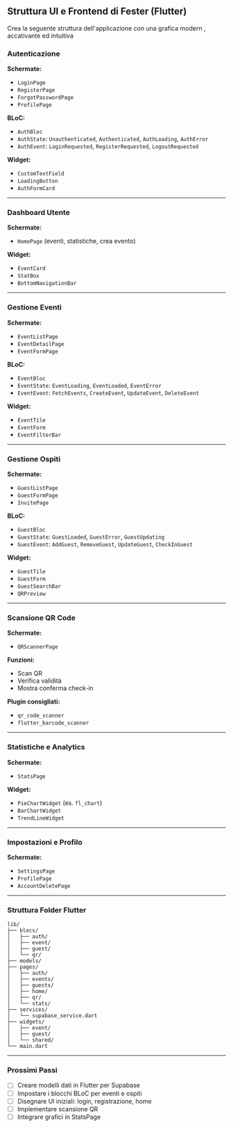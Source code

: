 ## Struttura UI e Frontend di Fester (Flutter)

Crea la seguente struttura dell'applicazione con una grafica modern , accativante ed intuitiva

### Autenticazione

**Schermate:**
- `LoginPage`
- `RegisterPage`
- `ForgotPasswordPage`
- `ProfilePage`

**BLoC:**
- `AuthBloc`
- `AuthState`: `Unauthenticated`, `Authenticated`, `AuthLoading`, `AuthError`
- `AuthEvent`: `LoginRequested`, `RegisterRequested`, `LogoutRequested`

**Widget:**
- `CustomTextField`
- `LoadingButton`
- `AuthFormCard`

---

### Dashboard Utente

**Schermate:**
- `HomePage` (eventi, statistiche, crea evento)

**Widget:**
- `EventCard`
- `StatBox`
- `BottomNavigationBar`

---

### Gestione Eventi

**Schermate:**
- `EventListPage`
- `EventDetailPage`
- `EventFormPage`

**BLoC:**
- `EventBloc`
- `EventState`: `EventLoading`, `EventLoaded`, `EventError`
- `EventEvent`: `FetchEvents`, `CreateEvent`, `UpdateEvent`, `DeleteEvent`

**Widget:**
- `EventTile`
- `EventForm`
- `EventFilterBar`

---

### Gestione Ospiti

**Schermate:**
- `GuestListPage`
- `GuestFormPage`
- `InvitePage`

**BLoC:**
- `GuestBloc`
- `GuestState`: `GuestLoaded`, `GuestError`, `GuestUpdating`
- `GuestEvent`: `AddGuest`, `RemoveGuest`, `UpdateGuest`, `CheckInGuest`

**Widget:**
- `GuestTile`
- `GuestForm`
- `GuestSearchBar`
- `QRPreview`

---

### Scansione QR Code

**Schermate:**
- `QRScannerPage`

**Funzioni:**
- Scan QR
- Verifica validità
- Mostra conferma check-in

**Plugin consigliati:**
- `qr_code_scanner`
- `flutter_barcode_scanner`

---

### Statistiche e Analytics

**Schermate:**
- `StatsPage`

**Widget:**
- `PieChartWidget` (es. `fl_chart`)
- `BarChartWidget`
- `TrendLineWidget`

---

### Impostazioni e Profilo

**Schermate:**
- `SettingsPage`
- `ProfilePage`
- `AccountDeletePage`

---

### Struttura Folder Flutter

```
lib/
├── blocs/
│   ├── auth/
│   ├── event/
│   ├── guest/
│   └── qr/
├── models/
├── pages/
│   ├── auth/
│   ├── events/
│   ├── guests/
│   ├── home/
│   ├── qr/
│   └── stats/
├── services/
│   └── supabase_service.dart
├── widgets/
│   ├── event/
│   ├── guest/
│   └── shared/
└── main.dart
```

---

### Prossimi Passi

- [ ] Creare modelli dati in Flutter per Supabase
- [ ] Impostare i blocchi BLoC per eventi e ospiti
- [ ] Disegnare UI iniziali: login, registrazione, home
- [ ] Implementare scansione QR
- [ ] Integrare grafici in StatsPage